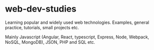 # web-dev-studies
Learning popular and widely used web technologies. Examples, general practice, tutorials, small projects etc.

Mainly Javascript (Angular, React, typescript, Express, Node, Webpack, NoSQL, MongoDB), JSON, PHP and SQL etc.
